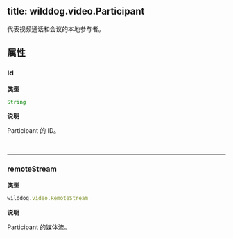 ﻿title: wilddog.video.Participant
---

代表视频通话和会议的本地参与者。

## 属性

### Id

**类型**

```js
String
```

**说明**

Participant 的 ID。

</br>

---

### remoteStream

**类型**

```js
wilddog.video.RemoteStream
```

**说明**

Participant 的媒体流。
